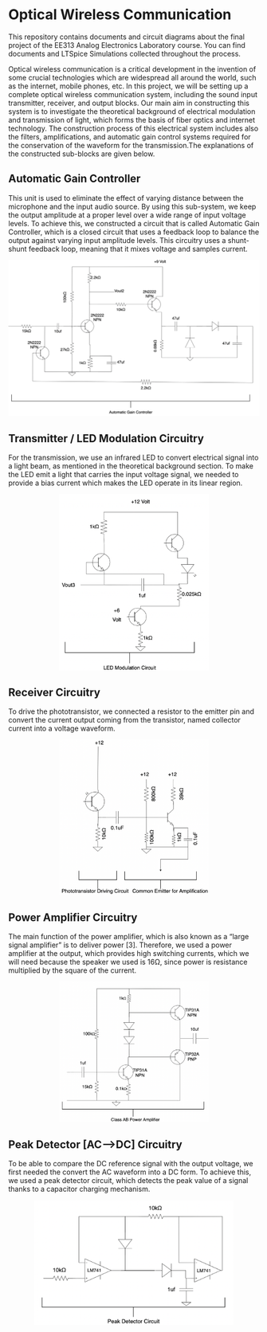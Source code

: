 # Optical Wireless Communication
This repository contains documents and circuit diagrams about the final project of the EE313 Analog Electronics Laboratory course. You can find documents and LTSpice Simulations collected throughout the process. 

Optical wireless communication is a critical development in the invention of some crucial technologies which are widespread all around the world, such as the internet, mobile phones, etc. In this project, we will be setting up a complete optical wireless communication system, including the sound input transmitter, receiver, and output blocks. Our main aim in constructing this system is to investigate the theoretical background of electrical modulation and transmission of light, which forms the basis of fiber optics and internet technology. The construction process of this electrical system includes also the filters, amplifications, and automatic gain control systems required for the conservation of the waveform for the transmission.The explanations of the constructed sub-blocks are given below.

## Automatic Gain Controller

This unit is used to eliminate the effect of varying distance between the microphone and the input audio source. By using this sub-system, we keep the output amplitude at a proper level over a wide range of input voltage levels. To achieve this, we constructed a circuit that is called Automatic Gain Controller, which is a closed circuit that uses a feedback loop to balance the output against varying input amplitude levels. This circuitry uses a shunt-shunt feedback loop, meaning that it mixes voltage and samples current.


<div align="center">
    <img width = 600 src="https://github.com/mehmetkurt20/OpticalWirelessCommunication/blob/master/schematics/agc.png">
</div>


## Transmitter / LED Modulation Circuitry

For the transmission, we use an infrared LED to convert electrical signal into a light beam, as mentioned in the theoretical background section. To make the LED emit a light that carries the input voltage signal, we needed to provide a bias current which makes the LED operate in its linear region.


<div align="center">
    <img width = 300 src="https://github.com/mehmetkurt20/OpticalWirelessCommunication/blob/master/schematics/ledmodulation.png">
</div>


## Receiver Circuitry

To drive the phototransistor, we connected a resistor to the emitter pin and convert the current output coming from the transistor, named collector current into a voltage waveform.


<div align="center">
    <img width = 300 src="https://github.com/mehmetkurt20/OpticalWirelessCommunication/blob/master/schematics/phototransistor.png">
</div>

## Power Amplifier Circuitry

The main function of the power amplifier, which is also known as a “large signal amplifier” is to deliver power [3]. Therefore, we used a power amplifier at the output, which provides high switching currents, which we will need because the speaker we used is 16Ω, since power is resistance multiplied by the square of the current.

<div align="center">
    <img width = 300 src="https://github.com/mehmetkurt20/OpticalWirelessCommunication/blob/master/schematics/poweramp.png">
</div>

## Peak Detector [AC-->DC] Circuitry

To be able to compare the DC reference signal with the output voltage, we first needed the convert the AC waveform into a DC form. To achieve this, we used a peak detector circuit, which detects the peak value of a signal thanks to a capacitor charging mechanism.

<div align="center">
    <img width = 400 src="https://github.com/mehmetkurt20/OpticalWirelessCommunication/blob/master/schematics/peakdetector.png">
</div>

